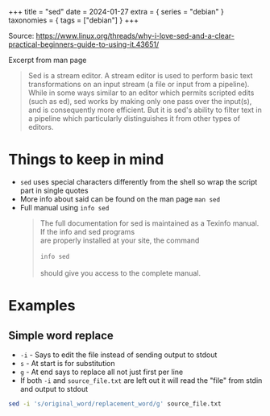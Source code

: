 +++
title = "sed"
date = 2024-01-27
extra = { series = "debian" }
taxonomies = { tags = ["debian"] }
+++

Source: <https://www.linux.org/threads/why-i-love-sed-and-a-clear-practical-beginners-guide-to-using-it.43651/>

Excerpt from man page

> Sed is a stream editor. A stream editor is used to perform basic text transformations on an input stream (a file or input from a pipeline).
> While in some ways similar to an editor which permits scripted edits (such as ed), sed works by making only one pass over the input(s), and is consequently more efficient.
> But it is sed's ability to filter text in a pipeline which particularly distinguishes it from other types of editors.

# Things to keep in mind

- `sed` uses special characters differently from the shell so wrap the script part in single quotes
- More info about said can be found on the man page `man sed`
- Full manual using `info sed`
  > The full documentation for sed is maintained as a Texinfo manual. If the info and sed programs\
  > are properly installed at your site, the command\
  > \
  > `info sed`\
  > \
  > should give you access to the complete manual.

# Examples

## Simple word replace

- `-i` - Says to edit the file instead of sending output to stdout
- `s` - At start is for substitution
- `g` - At end says to replace all not just first per line
- If both `-i` and `source_file.txt` are left out it will read the "file" from stdin and output to stdout

```sh
sed -i 's/original_word/replacement_word/g' source_file.txt
```
